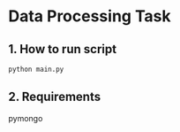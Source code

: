 # Data Processing Task
## 1. How to run script
```sh
python main.py
```
## 2. Requirements

pymongo

